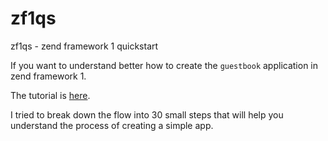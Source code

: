 # zf1qs
zf1qs - zend framework 1 quickstart

If you want to understand better how to create the `guestbook` application in zend framework 1.

The tutorial is [here](http://framework.zend.com/manual/1.12/en/learning.quickstart.create-project.html).

I tried to break down the flow into 30 small steps that will help you understand the process of creating a simple app.
